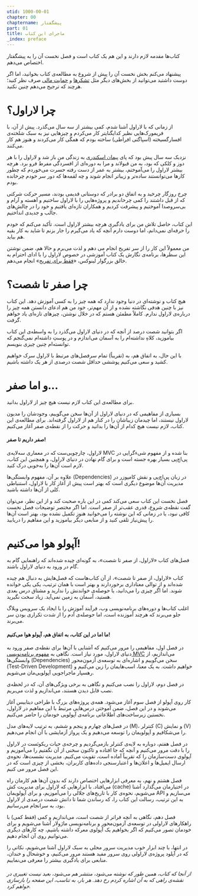 ```yaml
---
utid: 1000-00-01
chapter: 00
chaptername: پیشگفتار
part: 01
title: ماجرای این کتاب
_index: preface
---
```


کتاب‌ها مقدمه لازم دارند و این هم یک کتاب است و فصل نخست آن را به پیشگفتار اختصاص می‌دهم. 

پیشنهاد می‌کنم بخش نخست آن را پیش از شروع به مطالعه‌ی کتاب بخوانید، اما اگر دوست داشتید می‌توانید از بخش‌های دیگر مثل [تشکرها](/laravel-0-to-60/chapter00/lesson02/thanks/) و [حمایت مالی](/laravel-0-to-60/chapter00/lesson03/support/) صرف نظر کنید؛ هرچند که ترجیح می‌دهم چنین نکنید.

# چرا لاراول؟

از زمانی که با لاراول آشنا شدم، کمی بیشتر از سه سال می‌گذرد. پیش از آن، با فریمورک‌هایی نظیر کدایگنایتر کار می‌کردم و چیزهایی نیز به سبک شلخته‌ی افسارگسیخته (اسپاگتی افراطی) ساخته بودم که همگی کار می‌کردند و هنوز هم کار می‌کنند.

نزدیک سه سال پیش بود که پای [پیمان اسکندری](https://twitter.com/peyman3d) به زندگی من باز شد و لاراول را با هر دوز و کلکی که بود، به من قبولاند و مرا به دوره‌ای از افسردگی مفرط فرو برد. هرچه بیشتر لاراول را می‌آموختم، بیشتر به عمر از دست رفته حسرت می‌خوردم که چطور کارها می‌توانستند ساده‌تر و زیباتر انجام شوند و چه لقمه‌ها که دور سر خودم چرخانده بودم.

چرخ روزگار چرخید و به اتفاق دو برادر که دوستانی قدیمی بودند، مسیر حرکت شرکتی که از قبل داشتند را کمی چرخاندیم و پروژه‌هایی را با لاراول ساختیم و آهسته و آرام و بی‌سروصدا آموختیم و پیشرفت کردیم و همکاران تازه‌ای یافتیم و خود را در چالش‌های جالب و جدیدی انداختیم.

این کتاب، حاصل تلاش من برای یادگیری هرچه بیشتر لاراول است. تأکید می‌کنم که خودم را حرفه‌ای نمی‌دانم، اما دوست دارم آنچه که یاد می‌گیرم را جار بزنم تا شاید به کار بقیه هم بیاید. 

من معمولاً این کار را از سر تفریح انجام می دهم و لذت می‌برم و حالا هم، ضمن نوشتن این سطرها، برنامه‌ی نگارش یک کتاب آموزشی در خصوص لاراول را با ادای احترام به خالق بزرگوار لینوکس، «[فقط برای تفریح](http://linuxstory.ir/)» انجام می‌دهم.

# چرا صفر تا شصت؟

هیچ کتاب و نوشته‌ای در دنیا وجود ندارد که همه چیز را به کسی آموزش دهد. این کتاب نیز با چنین هدفی نگاشته نشده و از آن مهم‌تر، خود من هم ادعای دانستن همه چیز را درباره‌ی لاراول ندارم. کاملاً مطمئن هستم که در خلال نوشتن، چیزهای تازه‌ای یاد خواهم گرفت.

اگر بتوانید شصت درصد از آنچه که در دنیای لاراول می‌گذرد را به واسطه‌ی این کتاب بیاموزید، کلاهِ نداشته‌ام را به آسمان می‌اندازم و در پوستِ داشته‌ام نمی‌گنجم که توانسته‌ام چنین چیزی بنویسم.

با این حال، به اتفاق هم، به (تقریباً) تمام سرفصل‌های مرتبط با لاراول سرک خواهیم کشید و سعی می‌کنیم پوششی حداقل شصت درصدی از هر یک داشته باشیم.

# و اما صفر...

برای مطالعه‌ی این کتاب لازم نیست هیچ چیز از لاراول بدانید. 

بسیاری از مفاهیمی که در دنیای لاراول از آن‌ها سخن می‌گوییم، وجودشان را مدیون لاراول نیستند، اما چیدمان زیباشان را در کنار هم از لاراول گرفته‌اند. برای مطالعه‌ی این کتاب، لازم نیست هیچ کدام از آن‌ها را بدانید و حرکت را از نقطه‌ی صفر آغاز می‌کنیم.

#### صفر داریم تا صفر!

لاراول، چارچوبی‌ست که در معماری سه‌لایه‌ی MVC بنا شده و از مفهوم شیءگرایی در پی‌اچ‌پی بسیار بهره جسته است و برای گام نهادن در دنیای لاراول، و همچنین این کتاب، لازم است آن‌ها را به‌خوبی درک کنید.

علاوه بر آن، مفهوم وابستگی‌ها (Dependencies) در زبان پی‌اچ‌پی و نقش کامپوزر در مدیریت آن‌ها موضوع دیگری است که بهتر است پیش از آغاز کار با لاراول، استنباطی کلی از آن‌ها داشته باشید. 

فصل نخست این کتاب سعی می‌کند کمی در این باره صحبت کند و از این نظر، می‌توان گفت نقطه‌ی شروع، قدری عقب‌تر از صفر است. اما اگر مختصر توضیحات فصل نخست کافی نبود، یا در زمانی که این نوشته را می‌خوانید هنوز تکمیل نشده بود، بهتر است آن‌ها را پیش‌نیاز تلقی کنید و از منابعی دیگر بیاموزید و این مفاهیم را دریابید.

# آپولو هوا می‌کنیم!

فصل‌های کتاب «لاراول، از صفر تا شصت»، به گونه‌ای چیده شده‌اند که راهنمایی گام به گام در ورود به دنیای لاراول باشند. 

کتاب «لاراول، از صفر تا شصت»، از آن کتاب‌هاست که فصل‌هایش به دنبال هم چیده شده‌اند و از توالی معناداری برخوردارند و بهتر است با همان ترتیب، یکی یکی خوانده شوند. اما اگر چیزی را می‌دانید، یا حوصله‌ی خواندنش را ندارید و مشتاق درس بعدی هستید، آسمان به زمین نمی‌آید. زیاد سخت نگیرید.

اغلب کتاب‌ها و دوره‌های برنامه‌نویسی وب، فرآیند آموزش را با ایجاد یک سرویس وبلاگ جلو می‌برند که هرچند آموزنده است، اما حوصله‌ی آدم را از شدت تکراری بودن سر می‌برند.

#### ما اما در این کتاب، به اتفاق هم، آپولو هوا می‌کنیم!

در فصل اول، مفاهیمی را مرور می‌کنیم که آشنایی با آن‌ها برای نقطه‌ی صفر ورود به دنیای لاراول، مورد نیاز است. نگاهی به [مفهوم برنامه‌نویسی MVC](/laravel-0-to-60/chapter01/lesson01/install/) می‌اندازیم، از وابستگی‌ها (Dependencies) سخن می‌گوییم و اشاره‌ای به توسعه‌ی آزمون‌محور (Test-Driven Development) خواهیم داشت. به یک معنا، اسب‌هایمان را زین می‌کنیم و رهسپار ماجراجویی آپولویی‌مان می‌شویم.

در فصل دوم، لاراول را نصب می‌کنیم و نگاهی به برخی ویژگی‌های آن، که در لحظه‌ی نصب قابل دیدن هستند، می‌اندازیم و لذت می‌بریم.

کار روی آپولو از فصل سوم آغاز می‌شود. همه‌ی پروژه‌های بزرگ با طراحی دیتابیس آغاز می‌شوند و در این فصل، ضمن آموختن درس‌هایی مرتبط با این مفاهیم در لاراول، نخستین زیرساخت‌های اطلاعاتی برنامه‌ی آپولویی خودمان را حاضر می‌کنیم.

در فصل‌های چهارم و پنجم و ششم، به ترتیب لایه‌های مدل (M)، کنترلر (C) و نمایش (V) را می‌شکافیم و آپولویمان را توسعه می‌دهیم و یک پرواز آزمایشی با آن انجام می‌دهیم. 

در فصل هفتم، دوباره به لایه‌ی کنترلر بازمی‌گردیم و چرخه‌ی حیات ریکوئست در لاراول را با دقت مرور می‌کنیم و آنچه که جا افتاده و تاکنون سخنی از آن نگفتیم را می‌آموزیم و آپولوی دست‌سازمان را که تقریباً آماده است، تقویت می‌کنیم. مدیریت نشست‌ها، نحوه‌ی ارسال ایمیل‌ها و اعلان‌ها و اعتبارسنجی داده‌های کاربران، بخشی از چیزی است که در این فصل مرور می کنیم.

فصل هشتم و نهم، به معرفی ابزارهایی اختصاص دارند که بدون آن‌ها هم کارمان راه می‌افتاد. با ابزارهایی که لاراول برای مدیریت کش (cache) در اختیارمان می‌گذارد آشنا می‌شویم، نحوه‌ی کار با تاریخ‌های جلالی را می‌آموزیم، و برای آپولویمان API می‌سازیم و به این ترتیب، رسالت این کتاب را، که رساندن شما تا دانش شصت درصدی از لاراول بود، به سرانجام می‌رسانیم.

فصل دهم، نگاهی به آنچه فراتر از شصت است، می‌اندازیم و کمی (فقط کمی) با راهکارهای لاراولی در توسعه‌ی آزمون‌محور و برنامه‌نویسی ماژولار آشنا می‌شویم و برای خودمان تصور می‌کنیم که اگر بخواهیم یک آپولوی معرکه داشته باشیم، چه کارهای دیگری می‌توانیم روی آن انجام دهیم.

در انتها، با چند ابزار خوب مدیریت سرور محلی به سبک لاراول آشنا می‌شویم، نکاتی را که در آپلود پروژه‌ی لاراولی روی سرور مفید هستند مرور می‌کنیم، و خوشحال و خندان، منابعی برای یادگیری بیشتر را معرفی می‌نماییم.

###### از آنجا که کتاب، همین طور که نوشته می‌شود، منتشر هم می‌شود، بعید نیست تغییری در نقشه‌ی راهی که به آن اشاره کردم رخ دهد. هر بار، به تناسب، این صفحه را بازسازی خواهم کرد.
